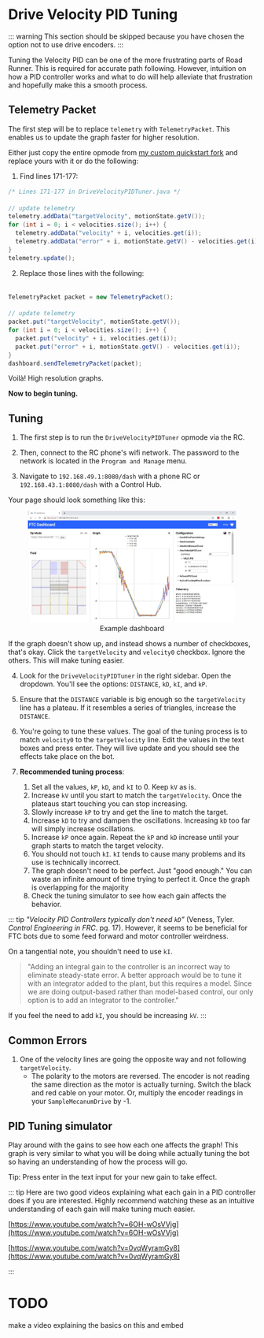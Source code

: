 # Drive Velocity PID Tuning

<HideAyudeWrapper :skipIfDriveEncoders="true">
::: warning
This section should be skipped because you have chosen the option not to use drive encoders.
:::
</HideAyudeWrapper>

Tuning the Velocity PID can be one of the more frustrating parts of Road Runner. This is required for accurate path following. However, intuition on how a PID controller works and what to do will help alleviate that frustration and hopefully make this a smooth process.

## Telemetry Packet

The first step will be to replace `telemetry` with `TelemetryPacket`. This enables us to update the graph faster for higher resolution.

Either just copy the entire opmode from [my custom quickstart fork](https://github.com/NoahBres/road-runner-quickstart/blob/master/TeamCode/src/main/java/org/firstinspires/ftc/teamcode/drive/opmode/DriveVelocityPIDTuner.java) and replace yours with it or do the following:

1. Find lines 171-177:

```java
/* Lines 171-177 in DriveVelocityPIDTuner.java */

// update telemetry
telemetry.addData("targetVelocity", motionState.getV());
for (int i = 0; i < velocities.size(); i++) {
  telemetry.addData("velocity" + i, velocities.get(i));
  telemetry.addData("error" + i, motionState.getV() - velocities.get(i));
}
telemetry.update();
```

2. Replace those lines with the following:

```java

TelemetryPacket packet = new TelemetryPacket();

// update telemetry
packet.put("targetVelocity", motionState.getV());
for (int i = 0; i < velocities.size(); i++) {
  packet.put("velocity" + i, velocities.get(i));
  packet.put("error" + i, motionState.getV() - velocities.get(i));
}
dashboard.sendTelemetryPacket(packet);
```

Voilà! High resolution graphs.

**Now to begin tuning.**

## Tuning

1. The first step is to run the `DriveVelocityPIDTuner` opmode via the RC.

2. Then, connect to the RC phone's wifi network. The password to the network is located in the `Program and Manage` menu.

3. Navigate to `192.168.49.1:8080/dash` with a phone RC or `192.168.43.1:8080/dash` with a Control Hub.

Your page should look something like this:

<figure align="center">
    <div class="relative">
      <img src="./assets/drive-velocity-pid-tuning/example-dashboard-half.jpg">
      <div class="absolute top-0 left-0 w-full h-full pointer-events-none" style="box-shadow: inset 0 2px 6px 2px rgba(0, 0, 0, 0.06)"></div>
    </div>
    <figcaption style="marginTop: 1em;">Example dashboard</figcaption>
</figure>

If the graph doesn't show up, and instead shows a number of checkboxes, that's okay. Click the `targetVelocity` and `velocity0` checkbox. Ignore the others. This will make tuning easier.

4. Look for the `DriveVelocityPIDTuner` in the right sidebar. Open the dropdown. You'll see the options: `DISTANCE`, `kD`, `kI`, and `kP`.

5. Ensure that the `DISTANCE` variable is big enough so the `targetVelocity` line has a plateau. If it resembles a series of triangles, increase the `DISTANCE`.

6. You're going to tune these values. The goal of the tuning process is to match `velocity0` to the `targetVelocity` line. Edit the values in the text boxes and press enter. They will live update and you should see the effects take place on the bot.

7. **Recommended tuning process**:
   1. Set all the values, `kP`, `kD`, and `kI` to 0. Keep `kV` as is.
   2. Increase `kV` until you start to match the `targetVelocity`. Once the plateaus start touching you can stop increasing.
   3. Slowly increase `kP` to try and get the line to match the target.
   4. Increase `kD` to try and dampen the oscillations. Increasing `kD` too far will simply increase oscillations.
   5. Increase `kP` once again. Repeat the `kP` and `kD` increase until your graph starts to match the target velocity.
   6. You should not touch `kI`. `kI` tends to cause many problems and its use is technically incorrect.
   7. The graph doesn't need to be perfect. Just "good enough." You can waste an infinite amount of time trying to perfect it. Once the graph is overlapping for the majority
   8. Check the tuning simulator to see how each gain affects the behavior.

::: tip
_"Velocity PID Controllers typically don't need `kD`"_ (Veness, Tyler. _Control Engineering in FRC_. pg. 17). However, it seems to be beneficial for FTC bots due to some feed forward and motor controller weirdness.

On a tangential note, you shouldn't need to use `kI`.

> "Adding an integral gain to the controller is an incorrect way to eliminate steady-state error. A better approach would be to tune it with an integrator added to the plant, but this requires a model. Since we are doing output-based rather than model-based control, our only option is to add an integrator to the controller."

If you feel the need to add `kI`, you should be increasing `kV`.
:::

## Common Errors

1. One of the velocity lines are going the opposite way and not following `targetVelocity`.
   - The polarity to the motors are reversed. The encoder is not reading the same direction as the motor is actually turning. Switch the black and red cable on your motor. Or, multiply the encoder readings in your `SampleMecanumDrive` by -1.

## PID Tuning simulator

<ClientOnly>
  <VeloPIDTuning-TuningSimulator class="m-4" graphHeight="30rem" />
</ClientOnly>

Play around with the gains to see how each one affects the graph! This graph is very similar to what you will be doing while actually tuning the bot so having an understanding of how the process will go.

Tip: Press enter in the text input for your new gain to take effect.

::: tip
Here are two good videos explaining what each gain in a PID controller does if you are interested. Highly recommend watching these as an intuitive understanding of each gain will make tuning much easier.

[https://www.youtube.com/watch?v=6OH-wOsVVjg](https://www.youtube.com/watch?v=6OH-wOsVVjg)

[https://www.youtube.com/watch?v=0vqWyramGy8](https://www.youtube.com/watch?v=0vqWyramGy8)

:::

# TODO

make a video explaining the basics on this and embed
